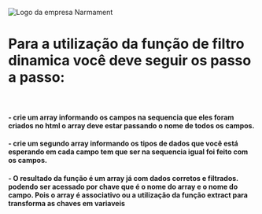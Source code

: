 ![Logo da empresa Narmament](https://narmament.com.br/img/n-armament-logo-1662162067.jpg)
<h1>Para a utilização da função de filtro dinamica você deve seguir os passo a passo:</h1>
<br/>
<h4>- crie um array informando os campos na sequencia que eles foram criados no html
o array deve estar passando o nome de todos os campos.</h4>
<h4>- crie um segundo array informando os tipos de dados que você está esperando em
cada campo tem que ser na sequencia igual foi feito com os campos.</h4>
<h4>- O resultado da função é um array já com dados corretos e filtrados. podendo ser
acessado por chave que é o nome do array e o nome do campo. Pois o array é associativo
ou a utilização da função extract para transforma as chaves em variaveis
</h4>
